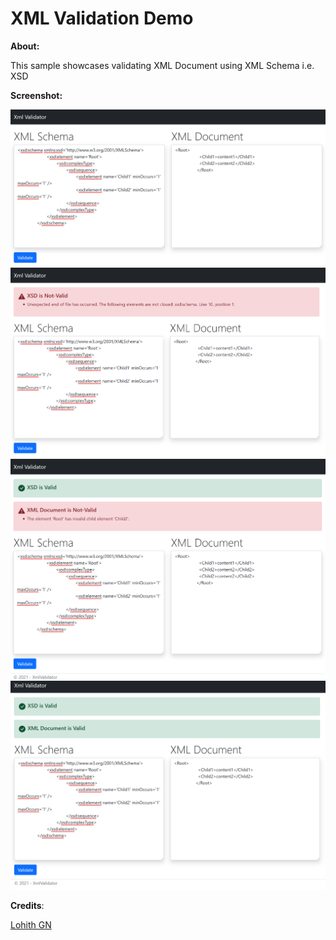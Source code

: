 # XML Validation Demo

**About:**

This sample showcases validating XML Document using XML Schema i.e. XSD 


**Screenshot:**

<img src="assets/mainpage.png" alt="main page" title="Main page">
<img src="assets/schemavalidation.png" alt="schema validation" title="Schema validation">
<img src="assets/xmlvalidation.png" alt="xml validation" title="XML validation">
<img src="assets/validationsuccess.png" alt="validation scuccess" title="Validation scuccess">



**Credits**:

[Lohith GN](https://github.com/lohithgn)
